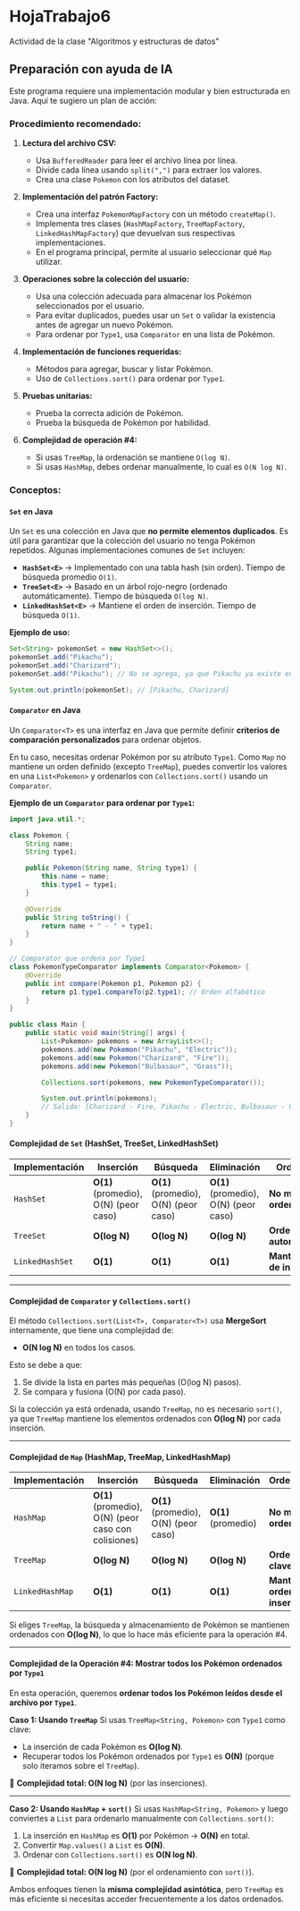 # HojaTrabajo6
Actividad de la clase "Algoritmos y estructuras de datos"

## Preparación con ayuda de IA
Este programa requiere una implementación modular y bien estructurada en Java. Aquí te sugiero un plan de acción:  

### Procedimiento recomendado:
1. **Lectura del archivo CSV:**  
   - Usa `BufferedReader` para leer el archivo línea por línea.  
   - Divide cada línea usando `split(",")` para extraer los valores.  
   - Crea una clase `Pokemon` con los atributos del dataset.  

2. **Implementación del patrón Factory:**  
   - Crea una interfaz `PokemonMapFactory` con un método `createMap()`.  
   - Implementa tres clases (`HashMapFactory`, `TreeMapFactory`, `LinkedHashMapFactory`) que devuelvan sus respectivas implementaciones.  
   - En el programa principal, permite al usuario seleccionar qué `Map` utilizar.  

3. **Operaciones sobre la colección del usuario:**  
   - Usa una colección adecuada para almacenar los Pokémon seleccionados por el usuario.  
   - Para evitar duplicados, puedes usar un `Set` o validar la existencia antes de agregar un nuevo Pokémon.  
   - Para ordenar por `Type1`, usa `Comparator` en una lista de Pokémon.  

4. **Implementación de funciones requeridas:**  
   - Métodos para agregar, buscar y listar Pokémon.  
   - Uso de `Collections.sort()` para ordenar por `Type1`.  

5. **Pruebas unitarias:**  
   - Prueba la correcta adición de Pokémon.  
   - Prueba la búsqueda de Pokémon por habilidad.  

6. **Complejidad de operación #4:**  
   - Si usas `TreeMap`, la ordenación se mantiene `O(log N)`.  
   - Si usas `HashMap`, debes ordenar manualmente, lo cual es `O(N log N)`.
  
### Conceptos:
#### **`Set` en Java**
Un `Set` es una colección en Java que **no permite elementos duplicados**. Es útil para garantizar que la colección del usuario no tenga Pokémon repetidos. Algunas implementaciones comunes de `Set` incluyen:

- **`HashSet<E>`** → Implementado con una tabla hash (sin orden). Tiempo de búsqueda promedio `O(1)`.  
- **`TreeSet<E>`** → Basado en un árbol rojo-negro (ordenado automáticamente). Tiempo de búsqueda `O(log N)`.  
- **`LinkedHashSet<E>`** → Mantiene el orden de inserción. Tiempo de búsqueda `O(1)`.  

**Ejemplo de uso:**
```java
Set<String> pokemonSet = new HashSet<>();
pokemonSet.add("Pikachu");
pokemonSet.add("Charizard");
pokemonSet.add("Pikachu"); // No se agrega, ya que Pikachu ya existe en el set

System.out.println(pokemonSet); // [Pikachu, Charizard]
```



#### **`Comparator` en Java**
Un `Comparator<T>` es una interfaz en Java que permite definir **criterios de comparación personalizados** para ordenar objetos.

En tu caso, necesitas ordenar Pokémon por su atributo `Type1`. Como `Map` no mantiene un orden definido (excepto `TreeMap`), puedes convertir los valores en una `List<Pokemon>` y ordenarlos con `Collections.sort()` usando un `Comparator`.

**Ejemplo de un `Comparator` para ordenar por `Type1`:**
```java
import java.util.*;

class Pokemon {
    String name;
    String type1;

    public Pokemon(String name, String type1) {
        this.name = name;
        this.type1 = type1;
    }

    @Override
    public String toString() {
        return name + " - " + type1;
    }
}

// Comparator que ordena por Type1
class PokemonTypeComparator implements Comparator<Pokemon> {
    @Override
    public int compare(Pokemon p1, Pokemon p2) {
        return p1.type1.compareTo(p2.type1); // Orden alfabético
    }
}

public class Main {
    public static void main(String[] args) {
        List<Pokemon> pokemons = new ArrayList<>();
        pokemons.add(new Pokemon("Pikachu", "Electric"));
        pokemons.add(new Pokemon("Charizard", "Fire"));
        pokemons.add(new Pokemon("Bulbasaur", "Grass"));

        Collections.sort(pokemons, new PokemonTypeComparator());

        System.out.println(pokemons); 
        // Salida: [Charizard - Fire, Pikachu - Electric, Bulbasaur - Grass]
    }
}
```

#### **Complejidad de `Set` (HashSet, TreeSet, LinkedHashSet)**

| Implementación | Inserción | Búsqueda | Eliminación | Ordenamiento |
|--------------|------------|------------|------------|-------------|
| `HashSet`       | **O(1)** (promedio), O(N) (peor caso) | **O(1)** (promedio), O(N) (peor caso) | **O(1)** (promedio), O(N) (peor caso) | **No mantiene orden** |
| `TreeSet`       | **O(log N)** | **O(log N)** | **O(log N)** | **Ordenado automáticamente** |
| `LinkedHashSet` | **O(1)** | **O(1)** | **O(1)** | **Mantiene orden de inserción** |

---

#### **Complejidad de `Comparator` y `Collections.sort()`**
El método `Collections.sort(List<T>, Comparator<T>)` usa **MergeSort** internamente, que tiene una complejidad de:
- **O(N log N)** en todos los casos.

Esto se debe a que:
1. Se divide la lista en partes más pequeñas (O(log N) pasos).
2. Se compara y fusiona (O(N) por cada paso).

Si la colección ya está ordenada, usando `TreeMap`, no es necesario `sort()`, ya que `TreeMap` mantiene los elementos ordenados con **O(log N)** por cada inserción.

---

#### **Complejidad de `Map` (HashMap, TreeMap, LinkedHashMap)**

| Implementación | Inserción | Búsqueda | Eliminación | Ordenamiento |
|--------------|------------|------------|------------|-------------|
| `HashMap`       | **O(1)** (promedio), O(N) (peor caso con colisiones) | **O(1)** (promedio), O(N) (peor caso) | **O(1)** (promedio) | **No mantiene orden** |
| `TreeMap`       | **O(log N)** | **O(log N)** | **O(log N)** | **Ordenado por clave** |
| `LinkedHashMap` | **O(1)** | **O(1)** | **O(1)** | **Mantiene orden de inserción** |

Si eliges `TreeMap`, la búsqueda y almacenamiento de Pokémon se mantienen ordenados con **O(log N)**, lo que lo hace más eficiente para la operación #4.

---

#### **Complejidad de la Operación #4: Mostrar todos los Pokémon ordenados por `Type1`**
En esta operación, queremos **ordenar todos los Pokémon leídos desde el archivo por `Type1`**.

**Caso 1: Usando `TreeMap`**
Si usas `TreeMap<String, Pokemon>` con `Type1` como clave:
- La inserción de cada Pokémon es **O(log N)**.
- Recuperar todos los Pokémon ordenados por `Type1` es **O(N)** (porque solo iteramos sobre el `TreeMap`).

🔹 **Complejidad total: O(N log N)** (por las inserciones).

---

**Caso 2: Usando `HashMap` + `sort()`**
Si usas `HashMap<String, Pokemon>` y luego conviertes a `List` para ordenarlo manualmente con `Collections.sort()`:
1. La inserción en `HashMap` es **O(1)** por Pokémon → **O(N)** en total.
2. Convertir `Map.values()` a `List` es **O(N)**.
3. Ordenar con `Collections.sort()` es **O(N log N)**.

🔹 **Complejidad total: O(N log N)** (por el ordenamiento con `sort()`).

Ambos enfoques tienen la **misma complejidad asintótica**, pero `TreeMap` es más eficiente si necesitas acceder frecuentemente a los datos ordenados.
